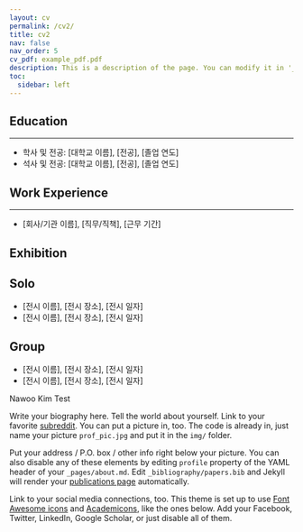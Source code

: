 ```yaml
---
layout: cv
permalink: /cv2/
title: cv2
nav: false
nav_order: 5
cv_pdf: example_pdf.pdf
description: This is a description of the page. You can modify it in '_pages/cv.md'. You can also change or remove the top pdf download button.
toc:
  sidebar: left
---
```




## Education
---
- 학사 및 전공: [대학교 이름], [전공], [졸업 연도]
- 석사 및 전공: [대학교 이름], [전공], [졸업 연도]

## Work Experience
---
- [회사/기관 이름], [직무/직책], [근무 기간]

## Exhibition

Solo
---
- [전시 이름], [전시 장소], [전시 일자]
- [전시 이름], [전시 장소], [전시 일자]

Group
---
- [전시 이름], [전시 장소], [전시 일자]
- [전시 이름], [전시 장소], [전시 일자]

Nawoo Kim Test

Write your biography here. Tell the world about yourself. Link to your favorite [subreddit](http://reddit.com). You can put a picture in, too. The code is already in, just name your picture `prof_pic.jpg` and put it in the `img/` folder.

Put your address / P.O. box / other info right below your picture. You can also disable any of these elements by editing `profile` property of the YAML header of your `_pages/about.md`. Edit `_bibliography/papers.bib` and Jekyll will render your [publications page](/al-folio/publications/) automatically.

Link to your social media connections, too. This theme is set up to use [Font Awesome icons](https://fontawesome.com/) and [Academicons](https://jpswalsh.github.io/academicons/), like the ones below. Add your Facebook, Twitter, LinkedIn, Google Scholar, or just disable all of them.
